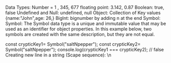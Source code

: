 Data Types:
Number = 1 , 345, 677
floating point: 3.142, 0.87
Boolean: true, false
Undefined and Null: undefined, null
Object: Collection of Key values {name:"John",age: 26,}
BigInt: bignumber by adding n at the end
Symbol:
Symbol: The Symbol data type is a unique and immutable value that may be used as an identifier for object properties.
In this example below, two symbols are created with the same description, but they are not equal.

const crypticKey1= Symbol("saltNpepper");
const crypticKey2= Symbol("saltNpepper");
console.log(crypticKey1 === crypticKey2); // false
Creating new line in a string (Scape sequence): \n
